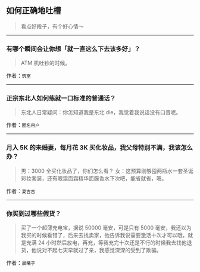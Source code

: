 ## 如何正确地吐槽

> 看点好段子，有个好心情～


 
---

### 有哪个瞬间会让你想「就一直这么下去该多好」？

> ATM 机吐钞的时候。


作者：`筑室`

---

### 正宗东北人如何练就一口标准的普通话？

> 东北人日常疑问：你怎知道我是东北 die，我觉着我说话没有口音呢。


作者：`匿名用户`

---

### 月入 5K 的未婚妻，每月花 3K 买化妆品，我父母特别不满，我该怎么办？

> 男：3000 全买化妆品了，你们怎么看？
> 女：这预算刚够囤两瓶水一套圣诞彩妆套装，还有眼霜面霜精华面膜香水下次吧，能省就省，嗯。


作者：`夏吉吉`

---

### 你买到过哪些假货？

> 买了一个超薄充电宝，据说 50000 毫安，可是只有 5000 毫安，我还以为我买的时候看错了，后来去找卖家，他告诉我说需要激活十次才可以哦，就是充满 24 小时然后放电，再充，等我充完十次还是不行的时候我去找他退货，他说对不起七天早就过了亲，我感觉深深的受到了欺骗。


作者：`晨曦子`